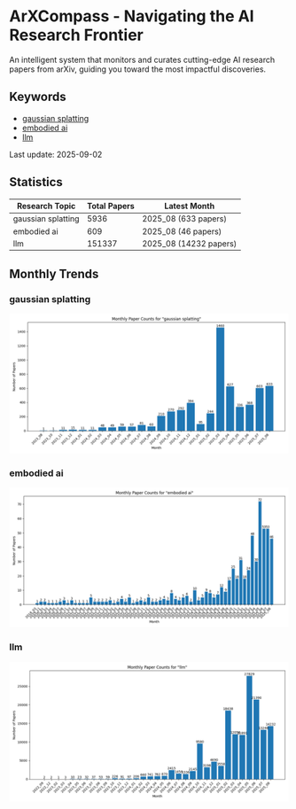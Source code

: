 # ArXCompass - Navigating the AI Research Frontier
An intelligent system that monitors and curates cutting-edge AI research papers from arXiv, guiding you toward the most impactful discoveries.

## Keywords

- [gaussian splatting](gaussian_splatting/)
- [embodied ai](embodied_ai/)
- [llm](llm/)

Last update: 2025-09-02

## Statistics

| Research Topic | Total Papers | Latest Month |
| --- | --- | --- |
| gaussian splatting | 5936 | 2025_08 (633 papers) |
| embodied ai | 609 | 2025_08 (46 papers) |
| llm | 151337 | 2025_08 (14232 papers) |

## Monthly Trends

### gaussian splatting

![Monthly Paper Counts for gaussian splatting](gaussian_splatting/monthly_stats.png)

### embodied ai

![Monthly Paper Counts for embodied ai](embodied_ai/monthly_stats.png)

### llm

![Monthly Paper Counts for llm](llm/monthly_stats.png)

